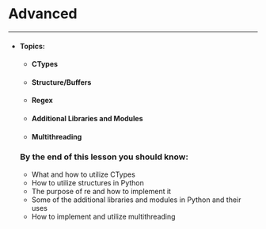 # Advanced

---

* #### **Topics:**

  * #### CTypes
  * #### Structure/Buffers
  * #### Regex
  * #### Additional Libraries and Modules
  * #### Multithreading

  ### By the end of this lesson you should know:

  * What and how to utilize CTypes
  * How to utilize structures in Python
  * The purpose of re and how to implement it
  * Some of the additional libraries and modules in Python and their uses
  * How to implement and utilize multithreading



